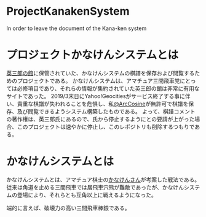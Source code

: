 # ProjectKanakenSystem
In order to leave the document of the Kana-ken system

# プロジェクトかなけんシステムとは

[英三郎の館](http://www.geocities.jp/eisaburou_hp/)に保管されていた、かなけんシステムの棋譜を保存および閲覧するためのプロジェクトである。
かなけんシステムは、アマチュア三間飛車党にとっては必修項目であり、それらの情報が集約されていた英三郎の館は非常に有用なサイトであった。
2019/3末日にYahoo!Geocitiesがサービス終了する事に伴い、貴重な棋譜が失われることを危惧し、私[@ArcCosine](https://twitter.com/ArcCosine/)が無許可で棋譜を保存、及び閲覧できるようシステム構築したものである。
よって、棋譜コメントの著作権は、英三郎氏にあるので、氏から停止するようにとの要請が上がった場合、このプロジェクトは速やかに停止し、このレポジトリも削除するつもりである。

# かなけんシステムとは

かなけんシステムとは、アマチュア棋士の[かなけんさん](https://twitter.com/nebarigoshi)が考案した戦法である。
従来は角道を止める三間飛車では居飛車穴熊が難敵であったが、かなけんシステムの登場により、それらとも互角以上に戦えるようになった。

端的に言えば、破壊力の高い三間飛車棒銀である。

